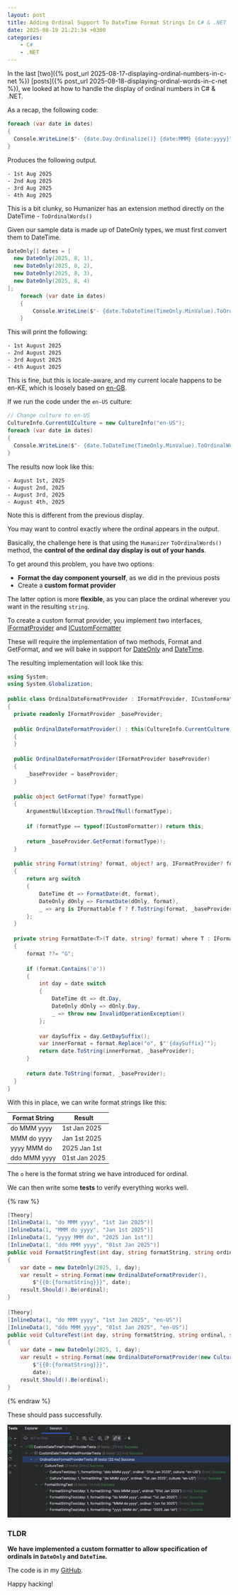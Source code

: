```yaml
---
layout: post
title: Adding Ordinal Support To DateTime Format Strings In C# & .NET
date: 2025-08-19 21:21:34 +0300
categories:
    - C#
    - .NET
---
```


In the last [two]({% post_url 2025-08-17-displaying-ordinal-numbers-in-c-net %}) [posts]({% post_url 2025-08-18-displaying-ordinal-words-in-c-net %}), we looked at how to handle the display of ordinal numbers in C# & .NET.

As a recap, the following code:

```c#
foreach (var date in dates)
{
  Console.WriteLine($"- {date.Day.Ordinalize()} {date:MMM} {date:yyyy}");
}
```

Produces the following output.

```plaintext
- 1st Aug 2025
- 2nd Aug 2025
- 3rd Aug 2025
- 4th Aug 2025
```

This is a bit clunky, so Humanizer has an extension method directly on the DateTime - `ToOrdinalWords()`

Given our sample data is made up of DateOnly types, we must first convert them to DateTime.

```c#
DateOnly[] dates = [
  new DateOnly(2025, 8, 1),
  new DateOnly(2025, 8, 2),
  new DateOnly(2025, 8, 3),
  new DateOnly(2025, 8, 4)
];
	foreach (var date in dates)
	{
		Console.WriteLine($"- {date.ToDateTime(TimeOnly.MinValue).ToOrdinalWords()}");
	}
```

This will print the following:

```plaintext
- 1st August 2025
- 2nd August 2025
- 3rd August 2025
- 4th August 2025
```

This is fine, but this is locale-aware, and my current locale happens to be en-KE, which is loosely based on [en-GB](https://en.wikipedia.org/wiki/Language_code).

If we run the code under the `en-US` culture:

```c#
// Change culture to en-US
CultureInfo.CurrentUICulture = new CultureInfo("en-US");
foreach (var date in dates)
{
  Console.WriteLine($"- {date.ToDateTime(TimeOnly.MinValue).ToOrdinalWords()}");
}
```

The results now look like this:

```plaintext
- August 1st, 2025
- August 2nd, 2025
- August 3rd, 2025
- August 4th, 2025
```

Note this is different from the previous display.

You may want to control exactly where the ordinal appears in the output.

Basically, the challenge here is that using the `Humanizer` `ToOrdinalWords()` method, the **control of the ordinal day display is out of your hands**.

To get around this problem, you have two options:

- **Format the day component yourself**, as we did in the previous posts
- Create a **custom format provider**

The latter option is more **flexible**, as you can place the ordinal wherever you want in the resulting `string`.

To create a custom format provider, you implement two interfaces,  [IFormatProvider](https://learn.microsoft.com/en-us/dotnet/api/system.iformatprovider?view=net-9.0) and [ICustomFormatter](https://learn.microsoft.com/en-us/dotnet/api/system.icustomformatter?view=net-9.0)

These will require the implementation of two methods, Format and GetFormat, and we will bake in support for [DateOnly](https://learn.microsoft.com/en-us/dotnet/api/system.dateonly?view=net-9.0) and [DateTime](https://learn.microsoft.com/en-us/dotnet/api/system.datetime?view=net-9.0).

The resulting implementation will look like this:

```c#
using System;
using System.Globalization;

public class OrdinalDateFormatProvider : IFormatProvider, ICustomFormatter
{
  private readonly IFormatProvider _baseProvider;

  public OrdinalDateFormatProvider() : this(CultureInfo.CurrentCulture)
  {
  }

  public OrdinalDateFormatProvider(IFormatProvider baseProvider)
  {
      _baseProvider = baseProvider;
  }

  public object GetFormat(Type? formatType)
  {
      ArgumentNullException.ThrowIfNull(formatType);

      if (formatType == typeof(ICustomFormatter)) return this;

      return _baseProvider.GetFormat(formatType)!;
  }

  public string Format(string? format, object? arg, IFormatProvider? formatProvider)
  {
      return arg switch
      {
          DateTime dt => FormatDate(dt, format),
          DateOnly dOnly => FormatDate(dOnly, format),
          _ => arg is IFormattable f ? f.ToString(format, _baseProvider) : arg?.ToString() ?? string.Empty
      };
  }

  private string FormatDate<T>(T date, string? format) where T : IFormattable
  {
      format ??= "G";

      if (format.Contains('o'))
      {
          int day = date switch
          {
              DateTime dt => dt.Day,
              DateOnly dOnly => dOnly.Day,
              _ => throw new InvalidOperationException()
          };

          var daySuffix = day.GetDaySuffix();
          var innerFormat = format.Replace("o", $"'{daySuffix}'");
          return date.ToString(innerFormat, _baseProvider);
      }

      return date.ToString(format, _baseProvider);
  }
}
```

With this in place, we can write format strings like this:

| Format String | Result |
| ------------- | ------ |
| do MMM yyyy | 1st Jan 2025 |
| MMM do yyyy | Jan 1st 2025 |
| yyyy MMM do | 2025 Jan 1st |
| ddo MMM yyyy | 01st Jan 2025 |

The `o` here is the format string we have introduced for ordinal.

We can then write some **tests** to verify everything works well.

{% raw %}
```c#
[Theory]
[InlineData(1, "do MMM yyyy", "1st Jan 2025")]
[InlineData(1, "MMM do yyyy", "Jan 1st 2025")]
[InlineData(1, "yyyy MMM do", "2025 Jan 1st")]
[InlineData(1, "ddo MMM yyyy", "01st Jan 2025")]
public void FormatStringTest(int day, string formatString, string ordinal)
{
    var date = new DateOnly(2025, 1, day);
    var result = string.Format(new OrdinalDateFormatProvider(),
        $"{{0:{formatString}}}", date);
    result.Should().Be(ordinal);
}

[Theory]
[InlineData(1, "do MMM yyyy", "1st Jan 2025", "en-US")]
[InlineData(1, "ddo MMM yyyy", "01st Jan 2025", "en-US")]
public void CultureTest(int day, string formatString, string ordinal, string culture)
{
    var date = new DateOnly(2025, 1, day);
    var result = string.Format(new OrdinalDateFormatProvider(new CultureInfo(culture)),
        $"{{0:{formatString}}}",
        date);
    result.Should().Be(ordinal);
}
```
{% endraw %}

These should pass successfully.

![OrdinalFormat](../images/2025/08/OrdinalFormat.png)

### TLDR

**We have implemented a custom formatter to allow specification of ordinals in `DateOnly` and `DateTime`.**

The code is in my [GitHub](https://learn.microsoft.com/en-us/dotnet/api/system.datetime?view=net-9.0).

Happy hacking!
